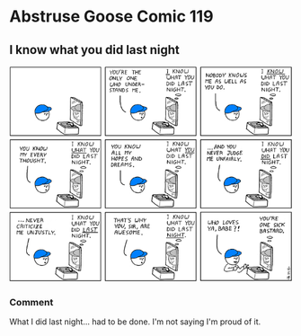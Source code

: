 # Abstruse Goose Comic 119
## I know what you did last night

![image](i_know_what_you_did_last_night.png)
### Comment
What I did last night... had to be done.  I'm not saying I'm proud of it.
